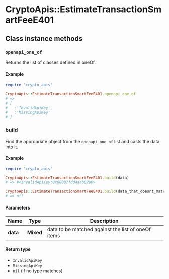# CryptoApis::EstimateTransactionSmartFeeE401

## Class instance methods

### `openapi_one_of`

Returns the list of classes defined in oneOf.

#### Example

```ruby
require 'crypto_apis'

CryptoApis::EstimateTransactionSmartFeeE401.openapi_one_of
# =>
# [
#   :'InvalidApiKey',
#   :'MissingApiKey'
# ]
```

### build

Find the appropriate object from the `openapi_one_of` list and casts the data into it.

#### Example

```ruby
require 'crypto_apis'

CryptoApis::EstimateTransactionSmartFeeE401.build(data)
# => #<InvalidApiKey:0x00007fdd4aab02a0>

CryptoApis::EstimateTransactionSmartFeeE401.build(data_that_doesnt_match)
# => nil
```

#### Parameters

| Name | Type | Description |
| ---- | ---- | ----------- |
| **data** | **Mixed** | data to be matched against the list of oneOf items |

#### Return type

- `InvalidApiKey`
- `MissingApiKey`
- `nil` (if no type matches)

